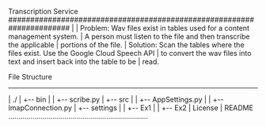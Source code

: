 Transcription Service
######################################################################
| 
| Problem: Wav files exist in tables used for a content management system.
| 		   A person must listen to the file and then transcribe the applicable 
|		   portions of the file.
| Solution: Scan the tables where the files exist. Use the Google Cloud Speech API
|           to convert the wav files into text and insert back into the table to be
|		    read.


File Structure
**********************************************************************
| ./
| +-- bin
| |  +-- scribe.py
| +-- src
| |  +-- AppSettings.py
| |  +-- ImapConnection.py
| +-- settings
| |  +-- Ex1
| |      +-- Ex2
| License
| README
......................................................................
